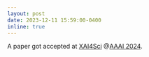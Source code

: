```yaml
---
layout: post
date: 2023-12-11 15:59:00-0400
inline: true
---
```


A paper got accepted at [XAI4Sci](https://xai4sci.github.io/) @[AAAI 2024](https://aaai.org/aaai-conference/).

